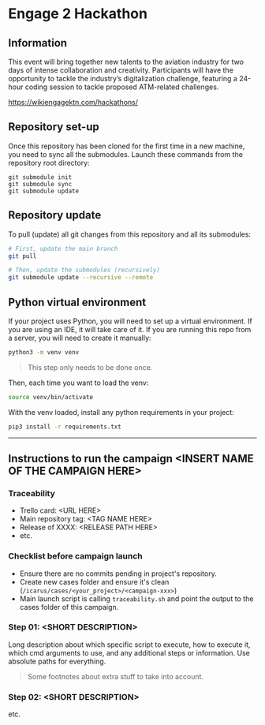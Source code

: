 # Engage 2 Hackathon

## Information
This event will bring together new talents to the aviation industry for two days of intense collaboration and creativity. 
Participants will have the opportunity to tackle the industry’s digitalization challenge, 
featuring a 24-hour coding session to tackle proposed ATM-related challenges.

https://wikiengagektn.com/hackathons/

## Repository set-up
Once this repository has been cloned for the first time in a new machine, you need to sync all the submodules.
Launch these commands from the repository root directory:

```shell
git submodule init
git submodule sync
git submodule update
```

## Repository update
To pull (update) all git changes from this repository and all its submodules:

```bash
# First, update the main branch
git pull

# Then, update the submodules (recursively)
git submodule update --recursive --remote
```

## Python virtual environment

If your project uses Python, you will need to set up a virtual environment.
If you are using an IDE, it will take care of it.
If you are running this repo from a server, you will need to create it manually:

```bash
python3 -m venv venv
```

> This step only needs to be done once.

Then, each time you want to load the venv:

```bash
source venv/bin/activate
```

With the venv loaded, install any python requirements in your project:

```bash
pip3 install -r requirements.txt
```

---

## Instructions to run the campaign \<INSERT NAME OF THE CAMPAIGN HERE>

### Traceability
- Trello card: \<URL HERE>
- Main repository tag: \<TAG NAME HERE>
- Release of XXXX: \<RELEASE PATH HERE>
- etc.

### Checklist before campaign launch
- Ensure there are no commits pending in project's repository.
- Create new cases folder and ensure it's clean (`/icarus/cases/<your_project>/<campaign-xxx>`)
- Main launch script is calling `traceability.sh` and point the output to the cases folder of this campaign.

### Step 01: \<SHORT DESCRIPTION>
Long description about which specific script to execute, how to execute it, 
which cmd arguments to use, and any additional steps or information. 
Use absolute paths for everything.

> Some footnotes about extra stuff to take into account.

### Step 02: \<SHORT DESCRIPTION>
etc.
